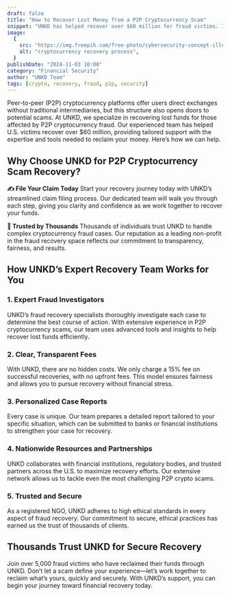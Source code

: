 ```yaml
---
draft: false
title: "How to Recover Lost Money from a P2P Cryptocurrency Scam"
snippet: "UNKD has helped recover over $60 million for fraud victims. If you’ve lost money in a P2P crypto scam, learn how our team can support you on the journey to recovery."
image:
  {
    src: "https://img.freepik.com/free-photo/cybersecurity-concept-illustration_23-2151883584.jpg?&fit=crop&w=430&h=240",
    alt: "cryptocurrency recovery process",
  }
publishDate: "2024-11-03 10:00"
category: "Financial Security"
author: "UNKD Team"
tags: [crypto, recovery, fraud, p2p, security]
---
```


Peer-to-peer (P2P) cryptocurrency platforms offer users direct exchanges without traditional intermediaries, but this structure also opens doors to potential scams. At UNKD, we specialize in recovering lost funds for those affected by P2P cryptocurrency fraud. Our experienced team has helped U.S. victims recover over $60 million, providing tailored support with the expertise and tools needed to reclaim your money. Here’s how we can help.

## Why Choose UNKD for P2P Cryptocurrency Scam Recovery?

**✍️ File Your Claim Today**
Start your recovery journey today with UNKD’s streamlined claim filing process. Our dedicated team will walk you through each step, giving you clarity and confidence as we work together to recover your funds.

**💼 Trusted by Thousands**
Thousands of individuals trust UNKD to handle complex cryptocurrency fraud cases. Our reputation as a leading non-profit in the fraud recovery space reflects our commitment to transparency, fairness, and results.

## How UNKD’s Expert Recovery Team Works for You

### 1. Expert Fraud Investigators

UNKD’s fraud recovery specialists thoroughly investigate each case to determine the best course of action. With extensive experience in P2P cryptocurrency scams, our team uses advanced tools and insights to help recover lost funds efficiently.

### 2. Clear, Transparent Fees

With UNKD, there are no hidden costs. We only charge a 15% fee on successful recoveries, with no upfront fees. This model ensures fairness and allows you to pursue recovery without financial stress.

### 3. Personalized Case Reports

Every case is unique. Our team prepares a detailed report tailored to your specific situation, which can be submitted to banks or financial institutions to strengthen your case for recovery.

### 4. Nationwide Resources and Partnerships

UNKD collaborates with financial institutions, regulatory bodies, and trusted partners across the U.S. to maximize recovery efforts. Our extensive network allows us to tackle even the most challenging P2P crypto scams.

### 5. Trusted and Secure

As a registered NGO, UNKD adheres to high ethical standards in every aspect of fraud recovery. Our commitment to secure, ethical practices has earned us the trust of thousands of clients.

## Thousands Trust UNKD for Secure Recovery

Join over 5,000 fraud victims who have reclaimed their funds through UNKD. Don’t let a scam define your experience—let’s work together to reclaim what’s yours, quickly and securely. With UNKD’s support, you can begin your journey toward financial recovery today.
